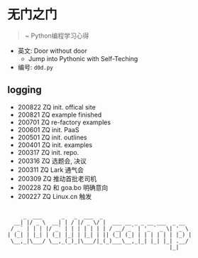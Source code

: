 # 无门之门
> ~ Python编程学习心得

- 英文: Door without door
    + Jump into Pythonic with Self-Teching 
- 编号: `d0d.py`




## logging

- 200822 ZQ init. offical site
- 200821 ZQ example finished
- 200701 ZQ re-factory examples
- 200601 ZQ init. PaaS
- 200501 ZQ init. outlines
- 200401 ZQ init. examples
- 200317 ZQ init. repo.
- 200316 ZQ 选题会, 决议
- 200311 ZQ Lark 通气会
- 200309 ZQ 推动首批老司机
- 200228 ZQ 和 goa.bo 明确意向
- 200227 ZQ Linux.cn 触发

```

     _  ___      _   _  ___  _
  __| |/ _ \  __| | / |/ _ \/ |  ___ __ _ _ __ ___  _ __
 / _` | | | |/ _` | | | | | | | / __/ _` | '_ ` _ \| '_ \
| (_| | |_| | (_| |_| | |_| | || (_| (_| | | | | | | |_) |
 \__,_|\___/ \__,_(_)_|\___/|_(_)___\__,_|_| |_| |_| .__/
                                                   |_|

```

